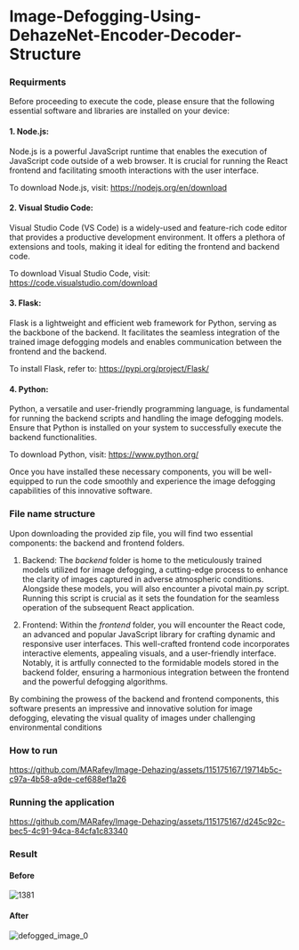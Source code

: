# Image-Defogging-Using-DehazeNet-Encoder-Decoder-Structure

### Requirments
Before proceeding to execute the code, please ensure that the following essential software and libraries are installed on your device:

#### 1. Node.js:
Node.js is a powerful JavaScript runtime that enables the execution of JavaScript code outside of a web browser. It is crucial for running the React frontend and facilitating smooth interactions with the user interface.

To download Node.js, visit: https://nodejs.org/en/download

#### 2. Visual Studio Code:
Visual Studio Code (VS Code) is a widely-used and feature-rich code editor that provides a productive development environment. It offers a plethora of extensions and tools, making it ideal for editing the frontend and backend code.

To download Visual Studio Code, visit: https://code.visualstudio.com/download

#### 3. Flask:
Flask is a lightweight and efficient web framework for Python, serving as the backbone of the backend. It facilitates the seamless integration of the trained image defogging models and enables communication between the frontend and the backend.

To install Flask, refer to: https://pypi.org/project/Flask/

#### 4. Python:
Python, a versatile and user-friendly programming language, is fundamental for running the backend scripts and handling the image defogging models. Ensure that Python is installed on your system to successfully execute the backend functionalities.

To download Python, visit: https://www.python.org/

Once you have installed these necessary components, you will be well-equipped to run the code smoothly and experience the image defogging capabilities of this innovative software.

### File name structure
Upon downloading the provided zip file, you will find two essential components: the backend and frontend folders.

1. Backend:
The *backend* folder is home to the meticulously trained models utilized for image defogging, a cutting-edge process to enhance the clarity of images captured in adverse atmospheric conditions. Alongside these models, you will also encounter a pivotal main.py script. Running this script is crucial as it sets the foundation for the seamless operation of the subsequent React application.

2. Frontend:
Within the *frontend* folder, you will encounter the React code, an advanced and popular JavaScript library for crafting dynamic and responsive user interfaces. This well-crafted frontend code incorporates interactive elements, appealing visuals, and a user-friendly interface. Notably, it is artfully connected to the formidable models stored in the backend folder, ensuring a harmonious integration between the frontend and the powerful defogging algorithms.

By combining the prowess of the backend and frontend components, this software presents an impressive and innovative solution for image defogging, elevating the visual quality of images under challenging environmental conditions 

### How to run


https://github.com/MARafey/Image-Dehazing/assets/115175167/19714b5c-c97a-4b58-a9de-cef688ef1a26


### Running the application


https://github.com/MARafey/Image-Dehazing/assets/115175167/d245c92c-bec5-4c91-94ca-84cfa1c83340


### Result

#### Before

![1381](https://github.com/MARafey/Image-Dehazing/assets/115175167/eaf67ce8-bbf0-4f6a-aab4-313c686ad8d3)


#### After

![defogged_image_0](https://github.com/MARafey/Image-Dehazing/assets/115175167/1220fb75-46bd-4b43-b2e7-5eb230a4ca38)
